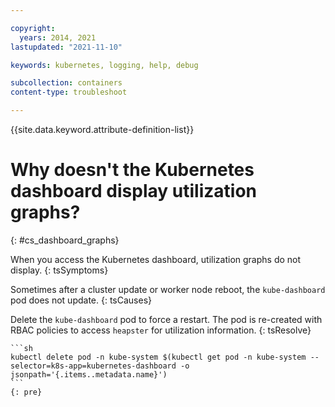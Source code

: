 ```yaml
---

copyright:
  years: 2014, 2021
lastupdated: "2021-11-10"

keywords: kubernetes, logging, help, debug

subcollection: containers
content-type: troubleshoot

---
```


{{site.data.keyword.attribute-definition-list}}

# Why doesn't the Kubernetes dashboard display utilization graphs?
{: #cs_dashboard_graphs}


When you access the Kubernetes dashboard, utilization graphs do not display.
{: tsSymptoms}


Sometimes after a cluster update or worker node reboot, the `kube-dashboard` pod does not update.
{: tsCauses}


Delete the `kube-dashboard` pod to force a restart. The pod is re-created with RBAC policies to access `heapster` for utilization information.
{: tsResolve}

    ```sh
    kubectl delete pod -n kube-system $(kubectl get pod -n kube-system --selector=k8s-app=kubernetes-dashboard -o jsonpath='{.items..metadata.name}')
    ```
    {: pre}






